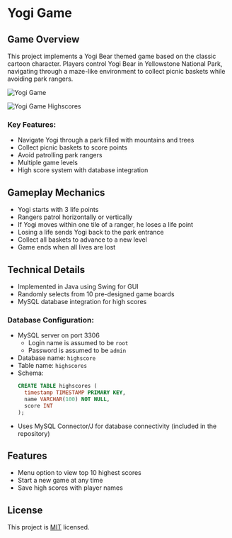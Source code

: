 # Yogi Game

## Game Overview

This project implements a Yogi Bear themed game based on the classic cartoon character. Players control Yogi Bear in Yellowstone National Park, navigating through a maze-like environment to collect picnic baskets while avoiding park rangers.

![Yogi Game](https://i.gyazo.com/f965ae2a4bfe533a566d12e005410114.png)

![Yogi Game Highscores](https://i.gyazo.com/6866d8eafd95c602fe14648907561820.png)

### Key Features:
- Navigate Yogi through a park filled with mountains and trees
- Collect picnic baskets to score points
- Avoid patrolling park rangers
- Multiple game levels
- High score system with database integration

## Gameplay Mechanics

- Yogi starts with 3 life points
- Rangers patrol horizontally or vertically
- If Yogi moves within one tile of a ranger, he loses a life point
- Losing a life sends Yogi back to the park entrance
- Collect all baskets to advance to a new level
- Game ends when all lives are lost

## Technical Details

- Implemented in Java using Swing for GUI
- Randomly selects from 10 pre-designed game boards
- MySQL database integration for high scores

### Database Configuration:
- MySQL server on port 3306
  - Login name is assumed to be `root`
  - Password is assumed to be `admin`
- Database name: `highscore`
- Table name: `highscores`
- Schema:
  ```sql
  CREATE TABLE highscores (
    timestamp TIMESTAMP PRIMARY KEY,
    name VARCHAR(100) NOT NULL,
    score INT
  );
  ```
- Uses MySQL Connector/J for database connectivity (included in the repository)

## Features

- Menu option to view top 10 highest scores
- Start a new game at any time
- Save high scores with player names

## License

This project is [MIT](https://choosealicense.com/licenses/mit/) licensed.
